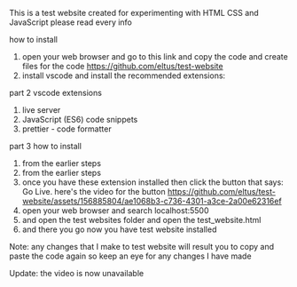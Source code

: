 This is a test website created for experimenting with HTML CSS and JavaScript please read every info

how to install
1. open your web browser and go to this link and copy the code and create files for the code https://github.com/eltus/test-website
2. install vscode and install the recommended extensions:

part 2 vscode extensions
1. live server
2. JavaScript (ES6) code snippets
3. prettier - code formatter


part 3 how to install
1. from the earlier steps
2. from the earlier steps
3. once you have these extension installed then click the button that says: Go Live.
here's the video for the button
https://github.com/eltus/test-website/assets/156885804/ae1068b3-c736-4301-a3ce-2a00e62316ef
5. open your web browser and search localhost:5500
6. and open the test websites folder and open the test_website.html
7. and there you go now you have test website installed

Note: any changes that I make to test website will result you to copy and paste the code again so keep an eye for any changes I have made


Update: the video is now unavailable